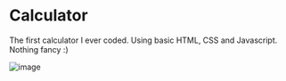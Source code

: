 # Calculator
The first calculator I ever coded.
Using basic HTML, CSS and Javascript.
Nothing fancy :)


![image](https://github.com/hassaannaveed/calculator/assets/55402852/79fa148a-070b-40d7-b6dd-e8311cf7f1cc)

